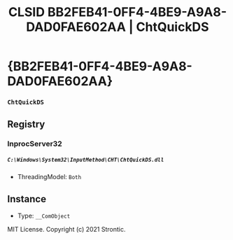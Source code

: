 ﻿---
title: "CLSID BB2FEB41-0FF4-4BE9-A9A8-DAD0FAE602AA | ChtQuickDS"
excerpt: What is COM-Object CLSID BB2FEB41-0FF4-4BE9-A9A8-DAD0FAE602AA?
---

# {BB2FEB41-0FF4-4BE9-A9A8-DAD0FAE602AA}

### `ChtQuickDS`

## Registry


### InprocServer32

##### `C:\Windows\System32\InputMethod\CHT\ChtQuickDS.dll`
* ThreadingModel: `Both`

## Instance

* Type: `__ComObject`

MIT License. Copyright (c) 2021 Strontic.



